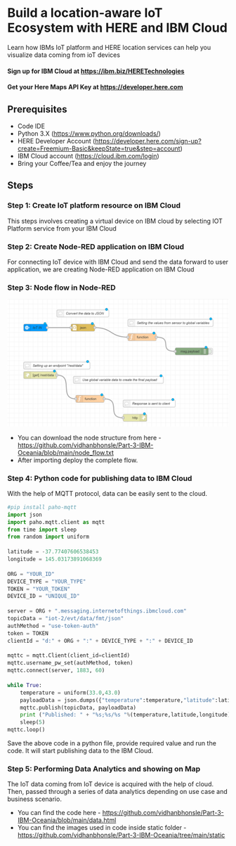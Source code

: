 # Build a location-aware IoT Ecosystem with HERE and IBM Cloud

Learn how IBMs IoT platform and HERE location services can help you visualize data coming from ioT devices

#### Sign up for IBM Cloud at https://ibm.biz/HERETechnologies
#### Get your Here Maps API Key at https://developer.here.com

## Prerequisites

- Code IDE
- Python 3.X (https://www.python.org/downloads/)
- HERE Developer Account (https://developer.here.com/sign-up?create=Freemium-Basic&keepState=true&step=account)
- IBM Cloud account (https://cloud.ibm.com/login)
- Bring your Coffee/Tea and enjoy the journey 

## Steps

### Step 1: Create IoT platform resource on IBM Cloud

This steps involves creating a virtual device on IBM cloud by selecting IOT Platform service from your IBM Cloud

### Step 2: Create Node-RED application on IBM Cloud

For connecting IoT device with IBM Cloud and send the data forward to user application, we are creating Node-RED application on IBM Cloud

### Step 3: Node flow in Node-RED

![Arch](/imgs/flow.PNG)

- You can download the node structure from here - https://github.com/vidhanbhonsle/Part-3-IBM-Oceania/blob/main/node_flow.txt
- After importing deploy the complete flow.
 
### Step 4: Python code for publishing data to IBM Cloud

With the help of MQTT protocol, data can be easily sent to the cloud. 

```python
#pip install paho-mqtt
import json
import paho.mqtt.client as mqtt
from time import sleep
from random import uniform

latitude = -37.77407606538453
longitude = 145.03173891068369

ORG = "YOUR_ID"
DEVICE_TYPE = "YOUR_TYPE" 
TOKEN = "YOUR_TOKEN"
DEVICE_ID = "UNIQUE_ID"

server = ORG + ".messaging.internetofthings.ibmcloud.com"
topicData = "iot-2/evt/data/fmt/json"
authMethod = "use-token-auth"
token = TOKEN
clientId = "d:" + ORG + ":" + DEVICE_TYPE + ":" + DEVICE_ID

mqttc = mqtt.Client(client_id=clientId)
mqttc.username_pw_set(authMethod, token)
mqttc.connect(server, 1883, 60)

while True:
    temperature = uniform(33.0,43.0)
    payloadData = json.dumps({"temperature":temperature,"latitude":latitude,"longitude":longitude})
    mqttc.publish(topicData, payloadData)
    print ("Published: " + "%s;%s/%s "%(temperature,latitude,longitude))
    sleep(5)
mqttc.loop()
```
Save the above code in a python file, provide required value and run the code. It will start publishing data to the IBM Cloud.

### Step 5: Performing Data Analytics and showing on Map

The IoT data coming from IoT device is acquired with the help of cloud. Then, passed through a series of data analytics depending on use case and business scenario. 
- You can find the code here -  https://github.com/vidhanbhonsle/Part-3-IBM-Oceania/blob/main/data.html
- You can find the images used in code inside static folder - https://github.com/vidhanbhonsle/Part-3-IBM-Oceania/tree/main/static
